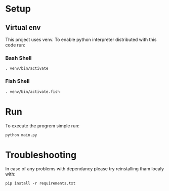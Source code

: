 # Setup
## Virtual env
This project uses venv. To enable python interpreter distributed with this code run:
### Bash Shell
```
. venv/bin/activate
```
### Fish Shell
```
. venv/bin/activate.fish
```

# Run
To execute the progrem simple run:
```
python main.py
```

# Troubleshooting
In case of any problems with dependancy please try reinstalling tham localy with:
```
pip install -r requirements.txt
```